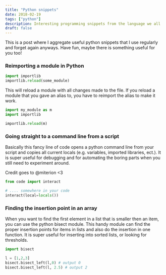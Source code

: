 ```yaml
---
title: "Python snippets"
date: 2018-02-19
tags: ["python"]
description: Interesting programming snippets from the language we all love.
draft: false
---
```


This is a post where I aggregate useful python snippets that I use regularly and forget again anyways. Have fun, maybe there is something useful for you too!

### Reimporting a module in Python
```python
import importlib
importlib.reload(some_module)
```

This will reload a module with all changes made to the file. If you reload a module that you gave an alias to, you have to reimport the alias to make it work.

```python
import my_module as m
import importlib

importlib.reload(m)
```

### Going straight to a command line from a script
Basically this fancy line of code opens a python command line from your script and copies all current locals (e.g. variables, imported libraries, ect.). It is super useful for debugging and for automating the boring parts when you still need to experiment around.

Credit goes to @miterion <3

```python
from code import interact

# .... somewhere in your code
interact(local=locals())
```

### Finding the insertion point in an array
When you want to find the first element in a list that is smaller then an item, you can use the python bisect module. This handy module can find the proper insertion points for items in lists and also do the insertion in one function. It is super useful for inserting into sorted lists, or looking for thresholds.

```python
import bisect

l = [1,2,3]
bisect.bisect_left(l,0) # output 0
bisect.bisect_left(l, 2.5) # output 2

